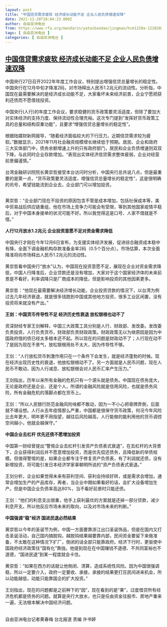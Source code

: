 ```yaml
---
layout: post
title: "中国信贷需求疲软 经济成长动能不足 企业人民负债增速双降"
date: 2021-12-28T10:04:23.000Z
author: 自由亚洲电台
from: https://www.rfa.org/mandarin/yataibaodao/jingmao/hcm1228a-12282021050408.html
tags: [ 自由亚洲电台 ]
categories: [ 自由亚洲电台 ]
---
```

<!--1640685863000-->
[中国信贷需求疲软 经济成长动能不足 企业人民负债增速双降](https://www.rfa.org/mandarin/yataibaodao/jingmao/hcm1228a-12282021050408.html)
------

<div>
<p><span>中国央行27日召开2022年年度工作会议，特别提出增强信贷总量增长的稳定性。中国央行在12月中旬才降准2码，对市场释出人民币1.2兆元的流动性。分析指，中国现在最需要解决的是经济成长动能不足，大家看坏未来经济前景，企业宁愿把获利还债而不愿借钱投资。</span><br/><br/><span>中国央行(人行)的年度工作会议，要求稳健的货币政策要灵活适度，但除了要加大对实体经济的支持力度、保持流动性合理充裕。这次专门提到“发挥好货币政策工具的总量和结构双重功能”，且要求“增强信贷总量增长的稳定性”。</span><br/><br/><span>根据陆媒财新网报导，“随着经济面临较大的下行压力，近期信贷需求较为疲软。”数据显示，2021年11月社会融资规模增长继续低于预期。居民、企业和政府三大实体部门中，债务余额增速上升的只有政府部门，居民和企业负债增速则双双下降，与此同时企业存款增加。“表现出实体经济信贷需求整体疲弱，企业对经营前景偏谨慎。”</span><br/><br/><span>台湾金融研训院院长黄崇哲接受本台访问时分析，中国央行总共说八点，但是最重要的是第一点，“货币政策要灵活适度，增强信贷总量增长的稳定性”，这是很明确的讯号，希望钱能流到企业去，企业部门可以增加投资。</span></p><p><br/><span>黄崇哲：“企业部门现在不投资的原因包含不管是成本增加，包括社保成本等，美中贸易战后供应链重组，他在市场上竞争力可能会有受限，等到其他国家疫情平稳后，对于中国本身接单的状况可能不好。所以我觉得这是口号、人家不借就是不借。”</span><br/><br/><strong>人行12月放水1.2兆元 企业投资意愿不足对资金需求降低</strong><br/><br/><span>中国央行才刚在今年12月6日宣布，为支援实体经济发展，促进综合融资成本稳中有降，全面下调金融机构存款准备金率2码（0.5个百分点）。市场估算，本次全面降准将向市场释出人民币1.2兆元的流动性。</span><br/><br/><span>黄崇哲看中国央行“放水”认为，中国现在投资意愿不足，展现在企业对资金需求降低，中国人行降准后，企业贷款还是没有增加，大家对于这个国家经济体的未来前景是不看好，利率调降只是厂商成本的降低，但是影响投资的其他因素更多。</span><br/><br/><span>黄崇哲：“他现在最需要解决经济增长动能，企业投资贷款的情况下，以台湾为例过去几年经济衰退，就是很多钱跑到中国或其他地方投资，很多工业区闲置，没有投资将来就没有产出。”</span><br/><br/><strong>王剑：中国货币传导性不足 经济历史性衰退 放松银根也动不了</strong><br/><br/><span>资深财经专家王剑解释，中国三大政策工具分别是人行、财政部、发改委。发改委负责投资，人行负责货币，财政部负责财政政策。财政政策无以为继原因是因为中国政府借的债已经太多根本还不起。所以现在的问题是财政动不了；人行现在动不了是因为现在不景气，放松银根用处不太大，因为传导性不够。</span><br/><br/><span>王剑：“人行放松货币刺激作用只在一个条件下会发生，就是经济蓬勃的时候。现在经济出现历史性的衰退，他放松银根动不了。另一方面就是人民币问题，现在人民币不敢动，因为人行减息、放松银根会对人民币汇率产生压力。”</span><br/><br/><span>王剑指出，历年以来所有金融的危机只有一个源头就是债务。中国现在债务庞大，无论是政府还是企业、还是个人，所谓的金融风险就是信用风险，也就是债务风险，所有金融危机的落脚点都在货币上。</span><br/><br/><span>王剑：“所以人民银行防范金融风险啥都不敢动，因为一不小心把骨牌弄倒，后面就不堪设想。人行从去年疫情那么严重，中国都是很保守货币政策，何况今年风险比去年更大，明年更不用指望，越往后风险越高，人行能做的能利用他的货币调控空间越小，他就会越保守。”</span><br/><br/><strong>中国企业去杠杆 优先还债不愿增加投资</strong><br/><br/><span>中国第一财经曾提出“警惕企业去杠杆引发资产负债表式衰退”，在去杠杆的大背景下，企业获得利润后并不愿意增加投资，而是优先偿还债务，且降低新的举债规模。但值得警惕的是，如果企业都专注于修复资产负债表，有了利润就还债，没有新增投资，将可能引发日本经济学家辜朝明所说的“资产负债表式衰退。”</span><br/><br/><span>王剑分析，企业如果觉得未来有获利空间、获利会持续好转，或是需求会增加，通常会增加生产的产品库存，再者，当企业中期如果看好的话，会扩大设备增加生产。但是中国企业负债率高达80%，当不看好前景时只能还债。</span><br/><br/><span>王剑：“他们的利息支出很重，他手上获利最优的方案就是还掉一部分贷款，减少利息开支。所以他反应市场未来的取向，以及对市场未来的判断。”</span><br/><br/><strong>中国强调“稳”经济 国进民退必然结果 </strong><br/><br/><span>黄崇哲以今年的圣诞节为例，中国一方面要靠浙江出口圣诞饰品，但是在国内又打击圣诞活动，自己国内搞脱钩，越脱钩结果越要靠内部，民间资金要留下来做准备，不太敢在这种情况下扩厂，倒闭的话全部只能靠政府。经济下行时，更驱使中国政府经济政策往“国有化”靠拢。他提到现在在中国赚钱不道德、不共同富裕也不道德，“国进民退”到某一程度就会卡住。</span><br/><br/><span>黄崇哲：“如果在西方的话就让他倒闭、清算，造成系统性风险。因为中国很强调稳，所以一定要介入，政府一定要收、承接，承接的结果更打压民间进来机会，所以动能越低，动能只能靠国企的扩大投资。”</span><br/><br/><span>王剑指出，现在的问题都是之前种下的“因”，现在看到的是“果”，过度借贷所有经济危机都是债务的问题。就算是央行大放水，也只是任由资金往股市、房地产重来一遍，无法根本解决中国经济问题。</span><br/><br/><br/><span>自由亚洲电台记者黄春梅 台北报道 责编 许书婷</span></p>
</div>
